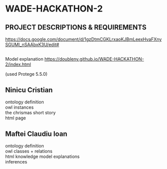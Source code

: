 # WADE-HACKATHON-2

## PROJECT DESCRIPTIONS & REQUIREMENTS
https://docs.google.com/document/d/1gzDtmCGKLrxaoKJBmLeexHvaFXnySGUMl_nSAAbxK3U/edit#

##
Model explanation 
https://doubleny.github.io/WADE-HACKATHON-2/index.html

(used Protege 5.5.0)

## Ninicu Cristian
ontology definition\
owl instances\
the chrismas short story\
html page

## Maftei Claudiu Ioan
ontology definition\
owl classes + relations\
html knowledge model explanations\
inferences
